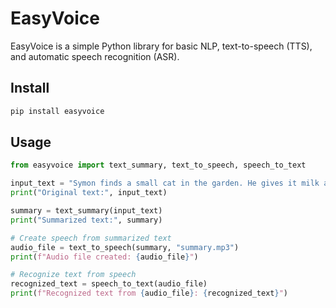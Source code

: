# EasyVoice

EasyVoice is a simple Python library for basic NLP, text-to-speech (TTS), and automatic speech recognition (ASR).

## Install

```bash
pip install easyvoice
```

## Usage

```python
from easyvoice import text_summary, text_to_speech, speech_to_text

input_text = "Symon finds a small cat in the garden. He gives it milk and a soft blanket. The cat purrs, and Symon smiles."
print("Original text:", input_text)

summary = text_summary(input_text)
print("Summarized text:", summary)

# Create speech from summarized text
audio_file = text_to_speech(summary, "summary.mp3")
print(f"Audio file created: {audio_file}")

# Recognize text from speech
recognized_text = speech_to_text(audio_file)
print(f"Recognized text from {audio_file}: {recognized_text}")
```
